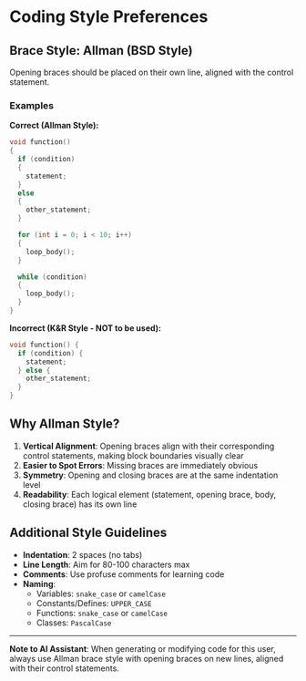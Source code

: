 # Coding Style Preferences

## Brace Style: Allman (BSD Style)

Opening braces should be placed on their own line, aligned with the control statement.

### Examples

**Correct (Allman Style):**
```cpp
void function()
{
  if (condition)
  {
    statement;
  }
  else
  {
    other_statement;
  }

  for (int i = 0; i < 10; i++)
  {
    loop_body();
  }

  while (condition)
  {
    loop_body();
  }
}
```

**Incorrect (K&R Style - NOT to be used):**
```cpp
void function() {
  if (condition) {
    statement;
  } else {
    other_statement;
  }
}
```

## Why Allman Style?

1. **Vertical Alignment**: Opening braces align with their corresponding control statements, making block boundaries visually clear
2. **Easier to Spot Errors**: Missing braces are immediately obvious
3. **Symmetry**: Opening and closing braces are at the same indentation level
4. **Readability**: Each logical element (statement, opening brace, body, closing brace) has its own line

## Additional Style Guidelines

- **Indentation**: 2 spaces (no tabs)
- **Line Length**: Aim for 80-100 characters max
- **Comments**: Use profuse comments for learning code
- **Naming**:
  - Variables: `snake_case` or `camelCase`
  - Constants/Defines: `UPPER_CASE`
  - Functions: `snake_case` or `camelCase`
  - Classes: `PascalCase`

---

**Note to AI Assistant**: When generating or modifying code for this user, always use Allman brace style with opening braces on new lines, aligned with their control statements.
